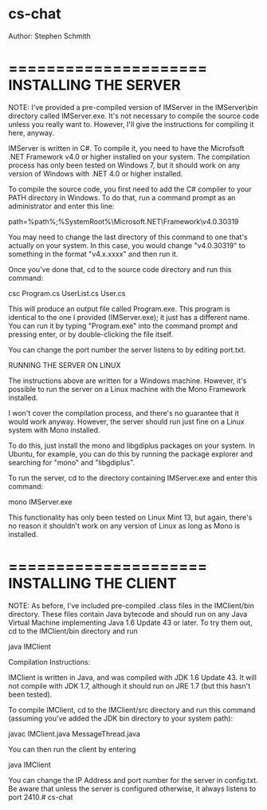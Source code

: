 # cs-chat

Author: Stephen Schmith

=====================
INSTALLING THE SERVER
=====================
NOTE: I've provided a pre-compiled version of IMServer in the IMServer\bin directory called IMServer.exe. It's not necessary to compile the source code unless you really want to. However, I'll give the instructions for compiling it here, anyway.

IMServer is written in C#. To compile it, you need to have the Microfsoft .NET Framework v4.0 or higher installed on your system. The compilation process has only been tested on Windows 7, but it should work on any version of Windows with .NET 4.0 or higher installed.

To compile the source code, you first need to add the C# compiler to your PATH directory in Windows. To do that, run a command prompt as an administrator and enter this line:


path=%path%;%SystemRoot%\Microsoft.NET\Framework\v4.0.30319


You may need to change the last directory of this command to one that's actually on your system. In this case, you would change "v4.0.30319" to something in the format "v4.x.xxxx" and then run it.

Once you've done that, cd to the source code directory and run this command:


csc Program.cs UserList.cs User.cs


This will produce an output file called Program.exe. This program is identical to the one I provided (IMServer.exe); it just has a different name. You can run it by typing "Program.exe" into the command prompt and pressing enter, or by double-clicking the file itself.

You can change the port number the server listens to by editing port.txt.


RUNNING THE SERVER ON LINUX


The instructions above are written for a Windows machine. However, it's possible to run the server on a Linux machine with the Mono Framework installed.

I won't cover the compilation process, and there's no guarantee that it would work anyway. However, the server should run just fine on a Linux system with Mono installed.

To do this, just install the mono and libgdiplus packages on your system. In Ubuntu, for example, you can do this by running the package explorer and searching for "mono" and "libgdiplus".

To run the server, cd to the directory containing IMServer.exe and enter this command:


mono IMServer.exe


This functionality has only been tested on Linux Mint 13, but again, there's no reason it shouldn't work on any version of Linux as long as Mono is installed.

=====================
INSTALLING THE CLIENT
=====================

NOTE: As before, I've included pre-compiled .class files in the IMClient/bin directory. These files contain Java bytecode and should run on any Java Virtual Machine implementing Java 1.6 Update 43 or later. To try them out, cd to the IMClient/bin directory and run


java IMClient


Compilation Instructions:

IMClient is written in Java, and was compiled with JDK 1.6 Update 43. It will not compile with JDK 1.7, although it should run on JRE 1.7 (but this hasn't been tested).

To compile IMClient, cd to the IMClient/src directory and run this command (assuming you've added the JDK bin directory to your system path):


javac IMClient.java MessageThread.java


You can then run the client by entering


java IMClient


You can change the IP Address and port number for the server in config.txt. Be aware that unless the server is configured otherwise, it always listens to port 2410.# cs-chat
